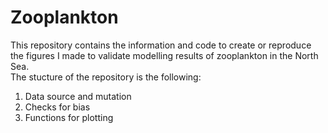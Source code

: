 # Zooplankton
This repository contains the information and code to create or reproduce the figures I made to validate modelling results of zooplankton in the North Sea.  
The stucture of the repository is the following: 
  1. Data source and mutation
  2. Checks for bias 
  3. Functions for plotting
